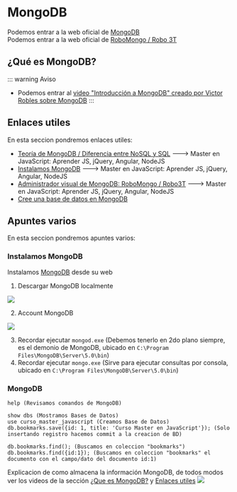 # MongoDB

Podemos entrar a la web oficial de [MongoDB](https://www.mongodb.com/es)<br>
Podemos entrar a la web oficial de [RoboMongo / Robo 3T](https://robomongo.org/)


## ¿Qué es MongoDB?

::: warning Aviso
* Podemos entrar al [video  "Introducción a MongoDB" creado por Victor Robles sobre MongoDB](https://www.udemy.com/course/master-en-javascript-aprender-js-jquery-angular-nodejs-y-mas/learn/lecture/10332142#overview) 
:::

## Enlaces utiles

En esta seccion pondremos enlaces utiles:

* [Teoría de MongoDB / Diferencia entre NoSQL y SQL](https://www.udemy.com/course/master-en-javascript-aprender-js-jquery-angular-nodejs-y-mas/learn/lecture/10113424#overview) ---> Master en JavaScript: Aprender JS, jQuery, Angular, NodeJS 
* [Instalamos MongoDB](https://www.udemy.com/course/master-en-javascript-aprender-js-jquery-angular-nodejs-y-mas/learn/lecture/10113414#overview) ---> Master en JavaScript: Aprender JS, jQuery, Angular, NodeJS
* [Administrador visual de MongoDB: RoboMongo / Robo3T](https://www.udemy.com/course/master-en-javascript-aprender-js-jquery-angular-nodejs-y-mas/learn/lecture/10113420#overview) ---> Master en JavaScript: Aprender JS, jQuery, Angular, NodeJS
* [Cree una base de datos en MongoDB](https://www.mongodb.com/es/basics/create-database)

## Apuntes varios

En esta seccion pondremos apuntes varios:

### Instalamos MongoDB
Instalamos [MongoDB](https://www.mongodb.com/try/download/community) desde su web

1. Descargar MongoDB localmente<br>
<img src="/mongodb/1 Descargar MongoDB localmente.png">

2. Account MongoDB<br>
<img src="/mongodb/2 Account MongoDB.png">

3. Recordar ejecutar `mongod.exe` (Debemos tenerlo en 2do plano siempre, es el demonio de MongoDB, ubicado en `C:\Program Files\MongoDB\Server\5.0\bin`) 
4. Recordar ejecutar `mongo.exe` (Sirve para ejecutar consultas por consola, ubicado en `C:\Program Files\MongoDB\Server\5.0\bin`) 

### MongoDB
```
help (Revisamos comandos de MongoDB)

show dbs (Mostramos Bases de Datos)
use curso_master_javascript (Creamos Base de Datos)
db.bookmarks.save({id: 1, title: 'Curso Master en JavaScript'}); (Solo insertando registro hacemos commit a la creacion de BD)

db.bookmarks.find(); (Buscamos en coleccion "bookmarks")
db.bookmarks.find({id:1}); (Buscamos en coleccion "bookmarks" el documento con el campo/dato del documento id:1)
```

Explicacion de como almacena la información MongoDB, de todos modos ver los videos de la sección [¿Que es MongoDB?](#¿que-es-mongodb) y [Enlaces utiles](#enlaces-utiles)
<img src="/mongodb/3 Base de Datos - Coleccion.png">